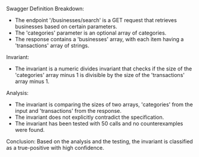 Swagger Definition Breakdown:
- The endpoint '/businesses/search' is a GET request that retrieves businesses based on certain parameters.
- The 'categories' parameter is an optional array of categories.
- The response contains a 'businesses' array, with each item having a 'transactions' array of strings.

Invariant:
- The invariant is a numeric divides invariant that checks if the size of the 'categories' array minus 1 is divisible by the size of the 'transactions' array minus 1.

Analysis:
- The invariant is comparing the sizes of two arrays, 'categories' from the input and 'transactions' from the response.
- The invariant does not explicitly contradict the specification.
- The invariant has been tested with 50 calls and no counterexamples were found.

Conclusion:
Based on the analysis and the testing, the invariant is classified as a true-positive with high confidence.
